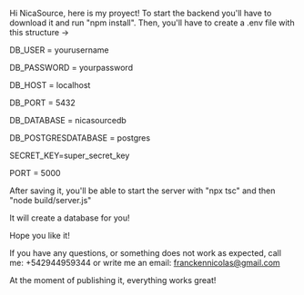 Hi NicaSource, here is my proyect!
To start the backend you'll have to download it and run "npm install".
Then, you'll have to create a .env file with this structure ->

DB_USER = yourusername

DB_PASSWORD = yourpassword

DB_HOST = localhost

DB_PORT = 5432

DB_DATABASE = nicasourcedb

DB_POSTGRESDATABASE = postgres

SECRET_KEY=super_secret_key

PORT = 5000

After saving it, you'll be able to start the server with "npx tsc" and then "node build/server.js"

It will create a database for you!

Hope you like it!

If you have any questions, or something does not work as expected, call me: +542944959344 or write me an email: franckennicolas@gmail.com

At the moment of publishing it, everything works great!
